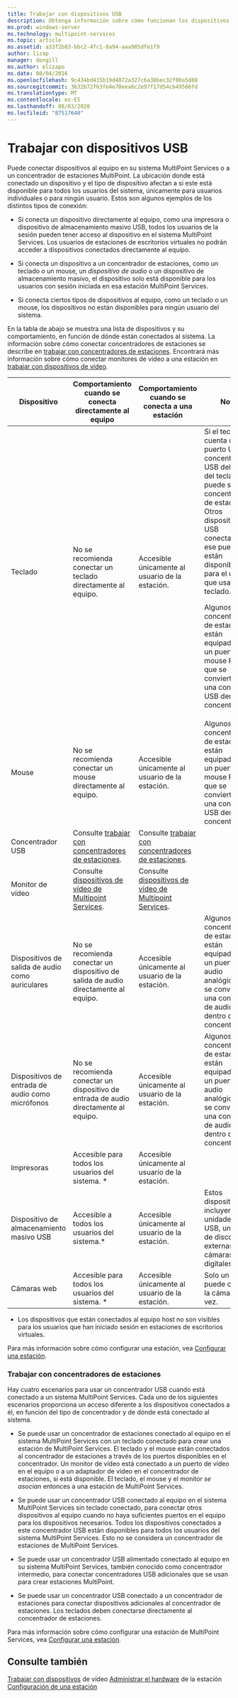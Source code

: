 ```yaml
---
title: Trabajar con dispositivos USB
description: Obtenga información sobre cómo funcionan los dispositivos USB con Multipoint Services
ms.prod: windows-server
ms.technology: multipoint-services
ms.topic: article
ms.assetid: a33f2b83-bbc2-4fc1-8a94-aaa985dfe1f9
author: lizap
manager: dongill
ms.author: elizapo
ms.date: 08/04/2016
ms.openlocfilehash: 9c434bd415b19d4072a327c6a38bec32f00a5d88
ms.sourcegitcommit: 3632b72f63fe4e70eea6c2e97f17d54cb49566fd
ms.translationtype: MT
ms.contentlocale: es-ES
ms.lasthandoff: 08/03/2020
ms.locfileid: "87517640"
---
```

# <a name="work-with-usb-devices"></a>Trabajar con dispositivos USB

Puede conectar dispositivos al equipo en su sistema MultiPoint Services o a un concentrador de estaciones MultiPoint. La ubicación donde está conectado un dispositivo y el tipo de dispositivo afectan a si este está disponible para todos los usuarios del sistema, únicamente para usuarios individuales o para ningún usuario. Estos son algunos ejemplos de los distintos tipos de conexión:

- Si conecta un dispositivo directamente al equipo, como una impresora o dispositivo de almacenamiento masivo USB, todos los usuarios de la sesión pueden tener acceso al dispositivo en el sistema MultiPoint Services. Los usuarios de estaciones de escritorios virtuales no podrán acceder a dispositivos conectados directamente al equipo.

- Si conecta un dispositivo a un concentrador de estaciones, como un teclado o un mouse, un *dispositivo de audio* o un dispositivo de almacenamiento masivo, el dispositivo solo está disponible para los usuarios con sesión iniciada en esa estación MultiPoint Services.

- Si conecta ciertos tipos de dispositivos al equipo, como un teclado o un mouse, los dispositivos no están disponibles para ningún usuario del sistema.

En la tabla de abajo se muestra una lista de dispositivos y su comportamiento, en función de dónde están conectados al sistema. La información sobre cómo conectar concentradores de estaciones se describe en [trabajar con concentradores de estaciones](#working-with-station-hubs). Encontrará más información sobre cómo conectar monitores de vídeo a una estación en [trabajar con dispositivos de vídeo](Work-with-Video-Devices.md).

| **Dispositivo** | **Comportamiento cuando se conecta directamente al equipo** | **Comportamiento cuando se conecta a una estación** | **Notas** |
|--|--|--|--|
| Teclado | No se recomienda conectar un teclado directamente al equipo. | Accesible únicamente al usuario de la estación. | Si el teclado cuenta con un puerto USB, el concentrador USB del interior del teclado puede ser el concentrador de estaciones. Otros dispositivos USB conectados a ese puerto solo están disponibles para el usuario que usa el teclado.<p>Algunos concentradores de estaciones están equipados con un puerto de mouse PS\/2 que se convierte en una conexión USB dentro del concentrador. |
| Mouse | No se recomienda conectar un mouse directamente al equipo. | Accesible únicamente al usuario de la estación. | Algunos concentradores de estaciones están equipados con un puerto de mouse PS\/2 que se convierte en una conexión USB dentro del concentrador. |
| Concentrador USB | Consulte [trabajar con concentradores de estaciones](#working-with-station-hubs). | Consulte [trabajar con concentradores de estaciones](#working-with-station-hubs). |  |
| Monitor de vídeo | Consulte [dispositivos de vídeo de Multipoint Services](work-with-video-devices.md). | Consulte [dispositivos de vídeo de Multipoint Services](work-with-video-devices.md). |  |
| Dispositivos de salida de audio como auriculares | No se recomienda conectar un dispositivo de salida de audio directamente al equipo. | Accesible únicamente al usuario de la estación. | Algunos concentradores de estaciones están equipados con un puerto de audio analógico que se convierte en una conexión de audio USB dentro del concentrador. |
| Dispositivos de entrada de audio como micrófonos | No se recomienda conectar un dispositivo de entrada de audio directamente al equipo. | Accesible únicamente al usuario de la estación. | Algunos concentradores de estaciones están equipados con un puerto de audio analógico que se convierte en una conexión de audio USB dentro del concentrador. |
| Impresoras | Accesible para todos los usuarios del sistema. * | Accesible únicamente al usuario de la estación. |  |
| Dispositivo de almacenamiento masivo USB | Accesible a todos los usuarios del sistema.\* | Accesible únicamente al usuario de la estación. | Estos dispositivos incluyen unidades flash USB, unidades de disco duro externas y cámaras digitales. |
| Cámaras web | Accesible para todos los usuarios del sistema. * | Accesible únicamente al usuario de la estación. | Solo un usuario puede conectar la cámara a la vez. |

* Los dispositivos que están conectados al equipo host no son visibles para los usuarios que han iniciado sesión en estaciones de escritorios virtuales.

Para más información sobre cómo configurar una estación, vea [Configurar una estación](Set-Up-a-Station.md).

### <a name="working-with-station-hubs"></a>Trabajar con concentradores de estaciones
Hay cuatro escenarios para usar un concentrador USB cuando está conectado a un sistema MultiPoint Services. Cada uno de los siguientes escenarios proporciona un acceso diferente a los dispositivos conectados a él, en función del tipo de concentrador y de dónde está conectado al sistema.

- Se puede usar un concentrador de estaciones conectado al equipo en el sistema MultiPoint Services con un teclado conectado para crear una estación de MultiPoint Services. El teclado y el mouse están conectados al concentrador de estaciones a través de los puertos disponibles en el concentrador. Un monitor de vídeo está conectado a un puerto de vídeo en el equipo o a un adaptador de vídeo en el concentrador de estaciones, si está disponible. El teclado, el mouse y el monitor *se asocian* entonces a una estación de MultiPoint Services.

- Se puede usar un concentrador USB conectado al equipo en el sistema MultiPoint Services sin teclado conectado, para conectar otros dispositivos al equipo cuando no haya suficientes puertos en el equipo para los dispositivos necesarios. Todos los dispositivos conectados a este concentrador USB están disponibles para todos los usuarios del sistema MultiPoint Services. Esto no se considera un concentrador de estaciones de MultiPoint Services.

- Se puede usar un concentrador USB alimentado conectado al equipo en su sistema MultiPoint Services, también conocido como concentrador intermedio, para conectar concentradores USB adicionales que se usan para crear estaciones MultiPoint.

- Se puede usar un concentrador USB conectado a un concentrador de estaciones para conectar dispositivos adicionales al concentrador de estaciones. Los teclados deben conectarse directamente al concentrador de estaciones.

Para más información sobre cómo configurar una estación de MultiPoint Services, vea [Configurar una estación](Set-Up-a-Station.md).

## <a name="see-also"></a>Consulte también
[Trabajar con dispositivos](Work-with-Video-Devices.md) 
 de vídeo [Administrar el hardware](Manage-Station-Hardware.md) 
 de la estación [Configuración de una estación](Set-Up-a-Station.md)
